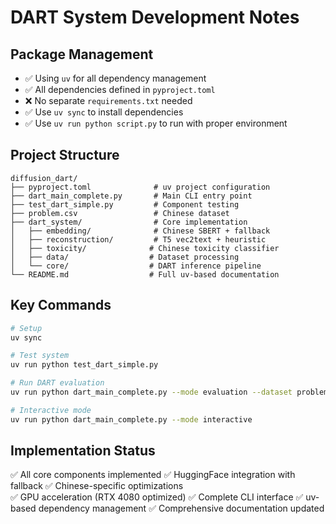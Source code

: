 # DART System Development Notes

## Package Management
- ✅ Using `uv` for all dependency management
- ✅ All dependencies defined in `pyproject.toml` 
- ❌ No separate `requirements.txt` needed
- ✅ Use `uv sync` to install dependencies
- ✅ Use `uv run python script.py` to run with proper environment

## Project Structure
```
diffusion_dart/
├── pyproject.toml              # uv project configuration
├── dart_main_complete.py       # Main CLI entry point
├── test_dart_simple.py         # Component testing
├── problem.csv                 # Chinese dataset
├── dart_system/                # Core implementation
│   ├── embedding/              # Chinese SBERT + fallback
│   ├── reconstruction/         # T5 vec2text + heuristic
│   ├── toxicity/              # Chinese toxicity classifier
│   ├── data/                  # Dataset processing
│   └── core/                  # DART inference pipeline
└── README.md                  # Full uv-based documentation
```

## Key Commands
```bash
# Setup
uv sync

# Test system
uv run python test_dart_simple.py

# Run DART evaluation  
uv run python dart_main_complete.py --mode evaluation --dataset problem.csv

# Interactive mode
uv run python dart_main_complete.py --mode interactive
```

## Implementation Status
✅ All core components implemented
✅ HuggingFace integration with fallback
✅ Chinese-specific optimizations  
✅ GPU acceleration (RTX 4080 optimized)
✅ Complete CLI interface
✅ uv-based dependency management
✅ Comprehensive documentation updated